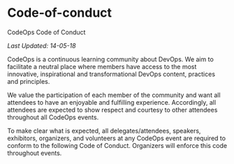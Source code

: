 # Code-of-conduct
CodeOps Code of Conduct

*Last Updated: 14-05-18*

CodeOps is a continuous learning community about DevOps. We aim to facilitate a neutral place where members have access to the most innovative, inspirational and transformational DevOps content, practices and principles. 

We value the participation of each member of the community and want all attendees to have an enjoyable and fulfilling experience. Accordingly, all attendees are expected to show respect and courtesy to other attendees throughout all CodeOps events.

To make clear what is expected, all delegates/attendees, speakers, exhibitors, organizers, and volunteers at any CodeOps event are required to conform to the following Code of Conduct. Organizers will enforce this code throughout events.

